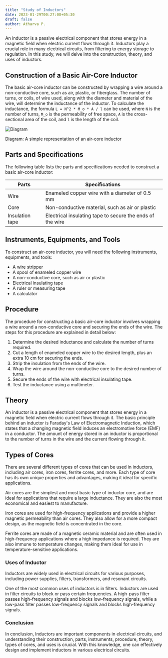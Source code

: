 ```yaml
---
title: "Study of Inductors"
date: 2023-01-29T00:27:08+05:30
draft: false
author: Atharva P.
---
```


An inductor is a passive electrical component that stores energy in a magnetic field when electric current flows through it. Inductors play a crucial role in many electrical circuits, from filtering to energy storage to regulation. In this study, we will delve into the construction, theory, and uses of inductors.

## Construction of a Basic Air-Core Inductor

The basic air-core inductor can be constructed by wrapping a wire around a non-conductive core, such as air, plastic, or fiberglass. The number of turns, or coils, of wire used, along with the diameter and material of the wire, will determine the inductance of the inductor. To calculate the inductance, the formula `L = N^2 * Μ_o * A / l` can be used, where `N` is the number of turns, `Μ_o` is the permeability of free space, `A` is the cross-sectional area of the coil, and `l` is the length of the coil.

![Diagram](https://circuitdigest.com/sites/default/files/inlineimages/u1/Passive-Inductor.png)

Diagram: A simple representation of an air-core inductor

## Parts and Specifications

The following table lists the parts and specifications needed to construct a basic air-core inductor:

| Parts | Specifications |
|-------|----------------|
| Wire  | Enameled copper wire with a diameter of 0.5 mm |
| Core   | Non-conductive material, such as air or plastic |
| Insulation tape | Electrical insulating tape to secure the ends of the wire |

## Instruments, Equipments, and Tools

To construct an air-core inductor, you will need the following instruments, equipments, and tools:
- A wire stripper
- A spool of enameled copper wire
- A non-conductive core, such as air or plastic
- Electrical insulating tape
- A ruler or measuring tape
- A calculator

## Procedure

The procedure for constructing a basic air-core inductor involves wrapping a wire around a non-conductive core and securing the ends of the wire. The steps for this procedure are explained in detail below:

1. Determine the desired inductance and calculate the number of turns required.
2. Cut a length of enameled copper wire to the desired length, plus an extra 10 cm for securing the ends.
3. Strip the insulation from the ends of the wire.
4. Wrap the wire around the non-conductive core to the desired number of turns.
5. Secure the ends of the wire with electrical insulating tape.
6. Test the inductance using a multimeter.

## Theory

An inductor is a passive electrical component that stores energy in a magnetic field when electric current flows through it. The basic principle behind an inductor is Faraday's Law of Electromagnetic Induction, which states that a changing magnetic field induces an electromotive force (EMF) in a conductor. The amount of energy stored in an inductor is proportional to the number of turns in the wire and the current flowing through it.

## Types of Cores

There are several different types of cores that can be used in inductors, including air cores, iron cores, ferrite cores, and more. Each type of core has its own unique properties and advantages, making it ideal for specific applications.

Air cores are the simplest and most basic type of inductor core, and are ideal for applications that require a large inductance. They are also the most economical and easiest to manufacture. 

Iron cores are used for high-frequency applications and provide a higher magnetic permeability than air cores. They also allow for a more compact design, as the magnetic field is concentrated in the core.

Ferrite cores are made of a magnetic ceramic material and are often used in high-frequency applications where a high impedance is required. They are also immune to temperature changes, making them ideal for use in temperature-sensitive applications.

### Uses of Inductor
Inductors are widely used in electrical circuits for various purposes, including power supplies, filters, transformers, and resonant circuits. 

One of the most common uses of inductors is in filters. Inductors are used in filter circuits to block or pass certain frequencies. A high-pass filter passes high-frequency signals and blocks low-frequency signals, while a low-pass filter passes low-frequency signals and blocks high-frequency signals.

### Conclusion
In conclusion, Inductors are important components in electrical circuits, and understanding their construction, parts, instruments, procedure, theory, types of cores, and uses is crucial. With this knowledge, one can effectively design and implement inductors in various electrical circuits.
